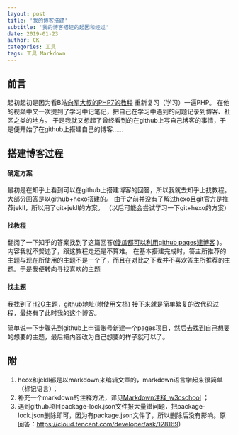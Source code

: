 ```yaml
---
layout: post
title: '我的博客搭建'
subtitle: '我的博客搭建的起因和经过'
date: 2019-01-23
author: CK
categories: 工具
tags: 工具 Markdown
---
```


## 前言
起初起初是因为看B站[向军大叔的PHP7的教程](https://www.bilibili.com/video/av38048550) 重新复习（学习）一遍PHP。
在他的视频中又一次提到了学习中记笔记，把自己在学习中遇到的问题记录到博客、社区之类的地方。
于是我就又想起了曾经看到的在github上写自己博客的事情，于是便开始了在github上搭建自己的博客......

## 搭建博客过程
#### 确定方案
最初是在知乎上看到可以在github上搭建博客的回答，所以我就去知乎上找教程。
大部分回答是以github+hexo搭建的。
由于之前并没有了解过hexo且git官方是推荐jekll，所以用了git+jekll的方案。
（以后可能会尝试学习一下git+hexo的方案）

#### 找教程
翻阅了一下知乎的答案找到了这篇回答\([傻瓜都可以利用github pages建博客](http://cyzus.github.io/2015/06/21/github-build-blog/) \)。
内容我就不赘述了，跟这教程走还是不算难。
在基本搭建完成时，答主所推荐的主题与现在所使用的主题不是一个了，而且在对比之下我并不喜欢答主所推荐的主题。于是我便转向寻找喜欢的主题

#### 找主题
我找到了[H2O主题](http://liaokeyu.com/)，[github地址(附使用文档)](https://github.com/kaeyleo/jekyll-theme-H2O) 
接下来就是简单繁复的改代码过程，最终有了此时我的这个博客。 

简单说一下步骤先到github上申请账号新建一个pages项目，然后去找到自己想要的想要的主题，最后把内容改为自己想要的样子就可以了。


## 附
1. heox和jekll都是以markdown来编辑文章的，markdown语言学起来很简单（标记语言）；
2. 补充一个markdown的注释方法，详见[Markdown注释_w3cschool](https://www.w3cschool.cn/lme/q92a1srq.html) ；
3. 遇到github项目package-lock.json文件报大量错问题，把package-lock.json删除即可，因为有package.json文件了，所以删除后没有影响。原回答：https://cloud.tencent.com/developer/ask/128169)
